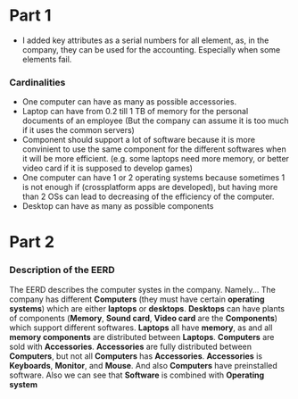 # Part 1
- I added key attributes as a serial numbers for all element, as, in the company, they can be used for the accounting. Especially when some elements fail.
### Cardinalities
- One computer can have as many as possible accessories.
- Laptop can have from 0.2 till 1 TB of memory for the personal documents of an employee (But the company can assume it is too much if it uses the common servers)
- Component should support a lot of software because it is more convinient to use the same component for the different softwares when it will be more efficient. (e.g. some laptops need more memory, or better video card if it is supposed to develop games)
- One computer can have 1 or 2 operating systems because sometimes 1 is not enough if (crossplatform apps are developed), but having more than 2 OSs  can lead to decreasing of the efficiency of the computer.
- Desktop can have as many as possible components
# Part 2
### Description of the EERD
The EERD describes the computer systes in the company.
Namely...
The company has different **Computers** (they must have certain **operating systems**) which are either **laptops** or **desktops**.
**Desktops** can have plants of components (**Memory**, **Sound card**, **Video card** are the **Components**) which support different softwares.
**Laptops** all have **memory**, as and all **memory components** are distributed between **Laptops**.
**Computers** are sold with **Accessories**. **Accessories** are fully distributed between **Computers**, but not all **Computers** has **Accessories**.
**Accessories** is  **Keyboards**, **Monitor**, and **Mouse**.
And also **Computers** have preinstalled software.
Also we can see that **Software** is combined with **Operating system**
